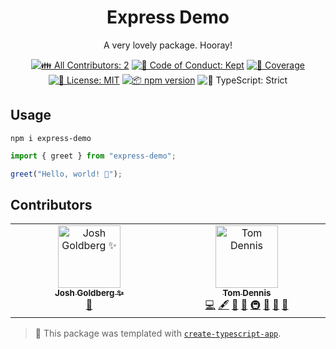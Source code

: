 <h1 align="center">Express Demo</h1>

<p align="center">A very lovely package. Hooray!</p>

<p align="center">
	<!-- prettier-ignore-start -->
	<!-- ALL-CONTRIBUTORS-BADGE:START - Do not remove or modify this section -->
	<a href="#contributors" target="_blank"><img alt="👪 All Contributors: 2" src="https://img.shields.io/badge/%F0%9F%91%AA_all_contributors-2-21bb42.svg" /></a>
<!-- ALL-CONTRIBUTORS-BADGE:END -->
	<!-- prettier-ignore-end -->
	<a href="https://github.com/tmd913/express-demo/blob/main/.github/CODE_OF_CONDUCT.md" target="_blank"><img alt="🤝 Code of Conduct: Kept" src="https://img.shields.io/badge/%F0%9F%A4%9D_code_of_conduct-kept-21bb42" /></a>
	<a href="https://codecov.io/gh/tmd913/express-demo" target="_blank"><img alt="🧪 Coverage" src="https://img.shields.io/codecov/c/github/tmd913/express-demo?label=%F0%9F%A7%AA%20coverage" /></a>
	<a href="https://github.com/tmd913/express-demo/blob/main/LICENSE.md" target="_blank"><img alt="📝 License: MIT" src="https://img.shields.io/badge/%F0%9F%93%9D_license-MIT-21bb42.svg"></a>
	<a href="http://npmjs.com/package/express-demo"><img alt="📦 npm version" src="https://img.shields.io/npm/v/express-demo?color=21bb42&label=%F0%9F%93%A6%20npm" /></a>
	<img alt="💪 TypeScript: Strict" src="https://img.shields.io/badge/%F0%9F%92%AA_typescript-strict-21bb42.svg" />
</p>

## Usage

```shell
npm i express-demo
```

```ts
import { greet } from "express-demo";

greet("Hello, world! 💖");
```

## Contributors

<!-- spellchecker: disable -->
<!-- ALL-CONTRIBUTORS-LIST:START - Do not remove or modify this section -->
<!-- prettier-ignore-start -->
<!-- markdownlint-disable -->
<table>
  <tbody>
    <tr>
      <td align="center" valign="top" width="14.28%"><a href="http://www.joshuakgoldberg.com/"><img src="https://avatars.githubusercontent.com/u/3335181?v=4?s=100" width="100px;" alt="Josh Goldberg ✨"/><br /><sub><b>Josh Goldberg ✨</b></sub></a><br /><a href="#tool-JoshuaKGoldberg" title="Tools">🔧</a></td>
      <td align="center" valign="top" width="14.28%"><a href="https://tom-dennis.surge.sh/"><img src="https://avatars.githubusercontent.com/u/8053184?v=4?s=100" width="100px;" alt="Tom Dennis"/><br /><sub><b>Tom Dennis</b></sub></a><br /><a href="https://github.com/tmd913/express-demo/commits?author=tmd913" title="Code">💻</a> <a href="#content-tmd913" title="Content">🖋</a> <a href="https://github.com/tmd913/express-demo/commits?author=tmd913" title="Documentation">📖</a> <a href="#ideas-tmd913" title="Ideas, Planning, & Feedback">🤔</a> <a href="#infra-tmd913" title="Infrastructure (Hosting, Build-Tools, etc)">🚇</a> <a href="#maintenance-tmd913" title="Maintenance">🚧</a> <a href="#projectManagement-tmd913" title="Project Management">📆</a> <a href="#tool-tmd913" title="Tools">🔧</a></td>
    </tr>
  </tbody>
</table>

<!-- markdownlint-restore -->
<!-- prettier-ignore-end -->

<!-- ALL-CONTRIBUTORS-LIST:END -->
<!-- spellchecker: enable -->

<!-- You can remove this notice if you don't want it 🙂 no worries! -->

> 💙 This package was templated with [`create-typescript-app`](https://github.com/JoshuaKGoldberg/create-typescript-app).
